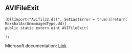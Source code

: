 ## AVIFileExit

```
[DllImport("Avifil32.dll", SetLastError = true)][return: MarshalAs(UnmanagedType.U4)]
public static extern uint AVIFileExit(
   
);
```

Microsoft documentation: [Link](https://docs.microsoft.com/en-us/windows/win32/api/vfw/nf-vfw-avifileexit)
